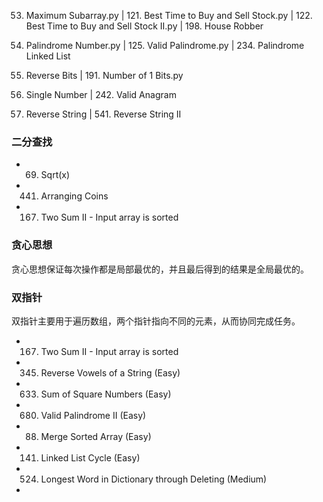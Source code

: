 
53. Maximum Subarray.py | 121. Best Time to Buy and Sell Stock.py | 122. Best Time to Buy and Sell Stock II.py | 198. House Robber

9. Palindrome Number.py | 125. Valid Palindrome.py | 234. Palindrome Linked List

190. Reverse Bits | 191. Number of 1 Bits.py

136. Single Number | 242. Valid Anagram

344. Reverse String | 541. Reverse String II



### 二分查找

- 69. Sqrt(x)
- 441. Arranging Coins
- 167. Two Sum II - Input array is sorted


### 贪心思想

贪心思想保证每次操作都是局部最优的，并且最后得到的结果是全局最优的。


### 双指针

双指针主要用于遍历数组，两个指针指向不同的元素，从而协同完成任务。

- 167. Two Sum II - Input array is sorted
- 345. Reverse Vowels of a String (Easy)
- 633. Sum of Square Numbers (Easy)
- 680. Valid Palindrome II (Easy)
- 88. Merge Sorted Array (Easy)
- 141. Linked List Cycle (Easy)
- 524. Longest Word in Dictionary through Deleting (Medium)
- 
